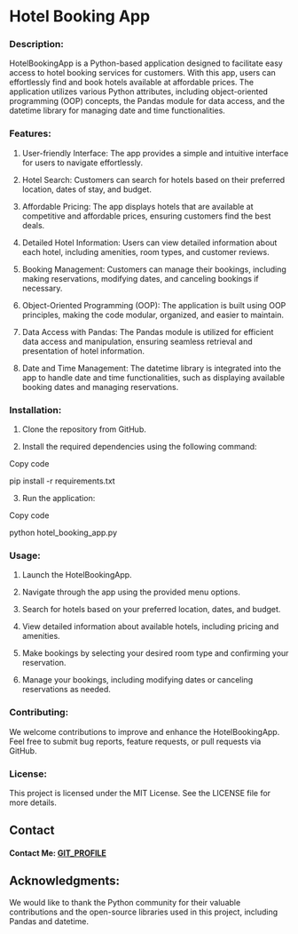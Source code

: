# Hotel Booking App

### Description:

HotelBookingApp is a Python-based application designed to facilitate easy access to hotel booking services for customers. With this app, users can effortlessly find and book hotels available at affordable prices. The application utilizes various Python attributes, including object-oriented programming (OOP) concepts, the Pandas module for data access, and the datetime library for managing date and time functionalities.

### Features:

1. User-friendly Interface: The app provides a simple and intuitive interface for users to navigate effortlessly.

2. Hotel Search: Customers can search for hotels based on their preferred location, dates of stay, and budget.

3. Affordable Pricing: The app displays hotels that are available at competitive and affordable prices, ensuring customers find the best deals.

4. Detailed Hotel Information: Users can view detailed information about each hotel, including amenities, room types, and customer reviews.

5. Booking Management: Customers can manage their bookings, including making reservations, modifying dates, and canceling bookings if necessary.

6. Object-Oriented Programming (OOP): The application is built using OOP principles, making the code modular, organized, and easier to maintain.

7. Data Access with Pandas: The Pandas module is utilized for efficient data access and manipulation, ensuring seamless retrieval and presentation of hotel information.

8. Date and Time Management: The datetime library is integrated into the app to handle date and time functionalities, such as displaying available booking dates and managing reservations.

### Installation:

1. Clone the repository from GitHub.

2. Install the required dependencies using the following command:

Copy code

pip install -r requirements.txt

3. Run the application:

Copy code

python hotel_booking_app.py

### Usage:

1. Launch the HotelBookingApp.

2. Navigate through the app using the provided menu options.

3. Search for hotels based on your preferred location, dates, and budget.

4. View detailed information about available hotels, including pricing and amenities.

5. Make bookings by selecting your desired room type and confirming your reservation.

6. Manage your bookings, including modifying dates or canceling reservations as needed.

### Contributing:

We welcome contributions to improve and enhance the HotelBookingApp. Feel free to submit bug reports, feature requests, or pull requests via GitHub.

### License:

This project is licensed under the MIT License. See the LICENSE file for more details.

## Contact

#### Contact Me: [GIT_PROFILE](https://github.com/Abhijeet-108)

## Acknowledgments:

We would like to thank the Python community for their valuable contributions and the open-source libraries used in this project, including Pandas and datetime.